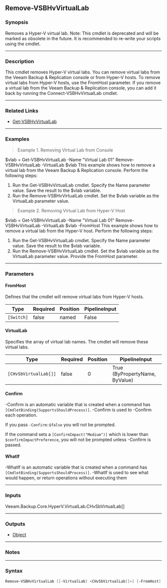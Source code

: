 Remove-VSBHvVirtualLab
----------------------

### Synopsis
Removes a Hyper-V virtual lab.
Note: This cmdlet is deprecated and will be marked as obsolete in the future. It is recommended to re-write your scripts using the cmdlet.

---

### Description

This cmdlet removes Hyper-V virtual labs.
You can remove virtual labs from the Veeam Backup & Replication console or from Hyper-V hosts. To remove virtual labs from Hyper-V hosts, use the FromHost parameter.
If you remove a virtual lab from the Veeam Backup & Replication console, you can add it back by running the Connect-VSBHvVirtualLab cmdlet.

---

### Related Links
* [Get-VSBHvVirtualLab](Get-VSBHvVirtualLab)

---

### Examples
> Example 1. Removing Virtual Lab from Console

$vlab = Get-VSBHvVirtualLab -Name "Virtual Lab 01"
Remove-VSBHvVirtualLab -VirtualLab $vlab
This example shows how to remove a virtual lab from the Veeam Backup & Replication console.
Perform the following steps:
1. Run the Get-VSBHvVirtualLab cmdlet. Specify the Name parameter value. Save the result to the $vlab variable.
2. Run the Remove-VSBHvVirtualLab cmdlet. Set the $vlab variable as the VirtualLab parameter value.
> Example 2. Removing Virtual Lab from Hyper-V Host

$vlab = Get-VSBHvVirtualLab -Name "Virtual Lab 01"
Remove-VSBHvVirtualLab -VirtualLab $vlab -FromHost
This example shows how to remove a virtual lab from the Hyper-V host.
Perform the following steps:
1. Run the Get-VSBHvVirtualLab cmdlet. Specify the Name parameter value. Save the result to the $vlab variable.
2. Run the Remove-VSBHvVirtualLab cmdlet. Set the $vlab variable as the VirtualLab parameter value. Provide the FromHost parameter.

---

### Parameters
#### **FromHost**
Defines that the cmdlet will remove virtual labs from Hyper-V hosts.

|Type      |Required|Position|PipelineInput|
|----------|--------|--------|-------------|
|`[Switch]`|false   |named   |False        |

#### **VirtualLab**
Specifies the array of virtual lab names. The cmdlet will remove these virtual labs.

|Type                 |Required|Position|PipelineInput                 |
|---------------------|--------|--------|------------------------------|
|`[CHvSbVirtualLab[]]`|false   |0       |True (ByPropertyName, ByValue)|

#### **Confirm**
-Confirm is an automatic variable that is created when a command has ```[CmdletBinding(SupportsShouldProcess)]```.
-Confirm is used to -Confirm each operation.

If you pass ```-Confirm:$false``` you will not be prompted.

If the command sets a ```[ConfirmImpact("Medium")]``` which is lower than ```$confirmImpactPreference```, you will not be prompted unless -Confirm is passed.

#### **WhatIf**
-WhatIf is an automatic variable that is created when a command has ```[CmdletBinding(SupportsShouldProcess)]```.
-WhatIf is used to see what would happen, or return operations without executing them

---

### Inputs
Veeam.Backup.Core.HyperV.VirtualLab.CHvSbVirtualLab[]

---

### Outputs
* [Object](https://learn.microsoft.com/en-us/dotnet/api/System.Object)

---

### Notes

---

### Syntax
```PowerShell
Remove-VSBHvVirtualLab [[-VirtualLab] <CHvSbVirtualLab[]>] [-FromHost] [-Confirm] [-WhatIf] [<CommonParameters>]
```
